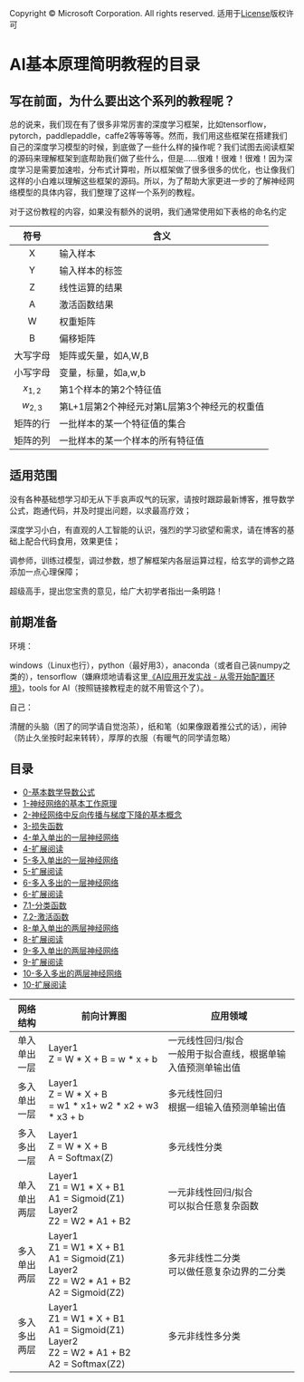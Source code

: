 Copyright © Microsoft Corporation. All rights reserved.
适用于[License](https://github.com/Microsoft/ai-edu/blob/master/LICENSE.md)版权许可
# AI基本原理简明教程的目录
  
## 写在前面，为什么要出这个系列的教程呢？

总的说来，我们现在有了很多非常厉害的深度学习框架，比如tensorflow，pytorch，paddlepaddle，caffe2等等等等。然而，我们用这些框架在搭建我们自己的深度学习模型的时候，到底做了一些什么样的操作呢？我们试图去阅读框架的源码来理解框架到底帮助我们做了些什么，但是……很难！很难！很难！因为深度学习是需要加速啦，分布式计算啦，所以框架做了很多很多的优化，也让像我们这样的小白难以理解这些框架的源码。所以，为了帮助大家更进一步的了解神经网络模型的具体内容，我们整理了这样一个系列的教程。

对于这份教程的内容，如果没有额外的说明，我们通常使用如下表格的命名约定

| 符号 | 含义|
|:------------:|-------------|
|X|输入样本 |
|Y|输入样本的标签 |
|Z|线性运算的结果|
|A|激活函数结果|
|W|权重矩阵|
|B|偏移矩阵|
|大写字母|矩阵或矢量，如A,W,B|
|小写字母|变量，标量，如a,w,b|
|$x_{1,2}$|第1个样本的第2个特征值|
|$w_{2,3}$|第L+1层第2个神经元对第L层第3个神经元的权重值
|矩阵的行|一批样本的某一个特征值的集合|
|矩阵的列|一批样本的某一个样本的所有特征值|

## 适用范围
  
  没有各种基础想学习却无从下手哀声叹气的玩家，请按时跟踪最新博客，推导数学公式，跑通代码，并及时提出问题，以求最高疗效；

  深度学习小白，有直观的人工智能的认识，强烈的学习欲望和需求，请在博客的基础上配合代码食用，效果更佳；

  调参师，训练过模型，调过参数，想了解框架内各层运算过程，给玄学的调参之路添加一点心理保障；

  超级高手，提出您宝贵的意见，给广大初学者指出一条明路！

## 前期准备

  环境：
  
  windows（Linux也行），python（最好用3），anaconda（或者自己装numpy之类的），tensorflow（嫌麻烦地请看这里[《AI应用开发实战 - 从零开始配置环境》](https://mp.weixin.qq.com/s/-vG9kg48mt9vcmqDlWtxKw)，tools for AI（按照链接教程走的就不用管这个了）。
  
  自己：

  清醒的头脑（困了的同学请自觉泡茶），纸和笔（如果像跟着推公式的话），闹钟（防止久坐按时起来转转），厚厚的衣服（有暖气的同学请忽略）

## 目录
+ [0-基本数学导数公式](./0-基本数学导数公式.md)
+ [1-神经网络的基本工作原理](./1-神经网络的基本工作原理.md)
+ [2-神经网络中反向传播与梯度下降的基本概念](./2-反向传播与梯度下降.md)
+ [3-损失函数](./3-损失函数.md)
+ [4-单入单出的一层神经网络](./4-单入单出的一层神经网络.md)
+ [4-扩展阅读](./4-扩展阅读.md)
+ [5-多入单出的一层神经网络](./5-多入单出的一层神经网络.md)
+ [5-扩展阅读](./5-扩展阅读.md)
+ [6-多入多出的一层神经网络](./6-多入多出的一层神经网络.md)
+ [6-扩展阅读](./6-扩展阅读.md)
+ [7.1-分类函数](./7.1-分类函数.md)
+ [7.2-激活函数](./7.2-激活函数.md)
+ [8-单入单出的两层神经网络](./8-单入单出的两层神经网络.md)
+ [8-扩展阅读](./8-扩展阅读.md)
+ [9-多入单出的两层神经网络](./9-多入单出的两层神经网络.md)
+ [9-扩展阅读](./9-扩展阅读.md)
+ [10-多入多出的两层神经网络](./10-多入多出的两层神经网络.md)
+ [10-扩展阅读](./10-扩展阅读.md)



|网络结构|前向计算图|应用领域|
|:--:|----|----|
|单入<br>单出<br>一层|Layer1 <br> Z = W * X + B = w * x + b|一元线性回归/拟合<br>一般用于拟合直线，根据单输入值预测单输出值|
|多入<br>单出<br>一层|Layer1 <br> Z = W * X + B <br> = w1 * x1+ w2 * x2 + w3 * x3 + b|多元线性回归<br>根据一组输入值预测单输出值|
|多入<br>多出<br>一层|Layer1 <br> Z = W * X + B <br> A = Softmax(Z)|多元线性分类|
|单入<br>单出<br>两层|Layer1 <br> Z1 = W1 * X + B1 <br> A1 = Sigmoid(Z1) <br> Layer2 <br> Z2 = W2 * A1 + B2|一元非线性回归/拟合<br>可以拟合任意复杂函数|
|多入<br>单出<br>两层|Layer1 <br> Z1 = W1 * X + B1 <br> A1 = Sigmoid(Z1) <br> Layer2 <br> Z2 = W2 * A1 + B2 <br> A2 = Sigmoid(Z2)|多元非线性二分类<br>可以做任意复杂边界的二分类|
|多入<br>多出<br>两层|Layer1 <br> Z1 = W1 * X + B1 <br> A1 = Sigmoid(Z1) <br> Layer2 <br> Z2 = W2 * A1 + B2 <br> A2 = Softmax(Z2)|多元非线性多分类|


